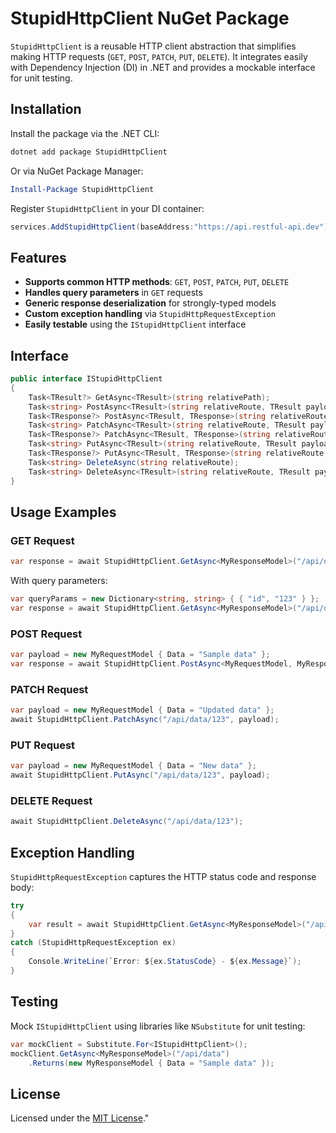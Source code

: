 # StupidHttpClient NuGet Package

`StupidHttpClient` is a reusable HTTP client abstraction that simplifies making HTTP requests (`GET`, `POST`, `PATCH`, `PUT`, `DELETE`). It integrates easily with Dependency Injection (DI) in .NET and provides a mockable interface for unit testing.

## Installation

Install the package via the .NET CLI:

```bash
dotnet add package StupidHttpClient
```

Or via NuGet Package Manager:

```powershell
Install-Package StupidHttpClient
```

Register `StupidHttpClient` in your DI container:

```csharp
services.AddStupidHttpClient(baseAddress:"https://api.restful-api.dev");
```

## Features

- **Supports common HTTP methods**: `GET`, `POST`, `PATCH`, `PUT`, `DELETE`
- **Handles query parameters** in `GET` requests
- **Generic response deserialization** for strongly-typed models
- **Custom exception handling** via `StupidHttpRequestException`
- **Easily testable** using the `IStupidHttpClient` interface

## Interface

```csharp
public interface IStupidHttpClient
{
    Task<TResult?> GetAsync<TResult>(string relativePath);
    Task<string> PostAsync<TResult>(string relativeRoute, TResult payload);
    Task<TResponse?> PostAsync<TResult, TResponse>(string relativeRoute, TResult payload);
    Task<string> PatchAsync<TResult>(string relativeRoute, TResult payload);
    Task<TResponse?> PatchAsync<TResult, TResponse>(string relativeRoute, TResult payload);
    Task<string> PutAsync<TResult>(string relativeRoute, TResult payload);
    Task<TResponse?> PutAsync<TResult, TResponse>(string relativeRoute, TResult payload);
    Task<string> DeleteAsync(string relativeRoute);
    Task<string> DeleteAsync<TResult>(string relativeRoute, TResult payload);
}
```

## Usage Examples

### GET Request

```csharp
var response = await StupidHttpClient.GetAsync<MyResponseModel>("/api/data");
```

With query parameters:

```csharp
var queryParams = new Dictionary<string, string> { { "id", "123" } };
var response = await StupidHttpClient.GetAsync<MyResponseModel>("/api/data", queryParams);
```

### POST Request

```csharp
var payload = new MyRequestModel { Data = "Sample data" };
var response = await StupidHttpClient.PostAsync<MyRequestModel, MyResponseModel>("/api/data", payload);
```

### PATCH Request

```csharp
var payload = new MyRequestModel { Data = "Updated data" };
await StupidHttpClient.PatchAsync("/api/data/123", payload);
```

### PUT Request

```csharp
var payload = new MyRequestModel { Data = "New data" };
await StupidHttpClient.PutAsync("/api/data/123", payload);
```

### DELETE Request

```csharp
await StupidHttpClient.DeleteAsync("/api/data/123");
```

## Exception Handling

`StupidHttpRequestException` captures the HTTP status code and response body:

```csharp
try
{
    var result = await StupidHttpClient.GetAsync<MyResponseModel>("/api/data/123");
}
catch (StupidHttpRequestException ex)
{
    Console.WriteLine(`Error: ${ex.StatusCode} - ${ex.Message}`);
}
```

## Testing

Mock `IStupidHttpClient` using libraries like `NSubstitute` for unit testing:

```csharp
var mockClient = Substitute.For<IStupidHttpClient>();
mockClient.GetAsync<MyResponseModel>("/api/data")
    .Returns(new MyResponseModel { Data = "Sample data" });
```

## License

Licensed under the [MIT License](LICENSE)."